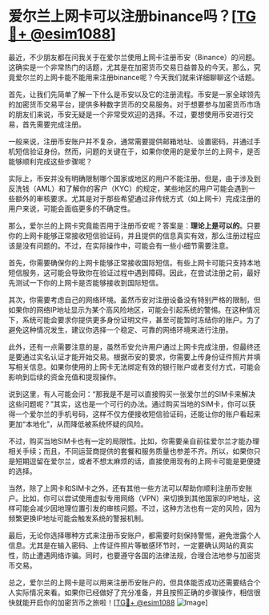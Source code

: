 # 爱尔兰上网卡可以注册binance吗？[[TG💪+ @esim1088](https://t.me/s/esim1088)]

最近，不少朋友都在问我关于在爱尔兰使用上网卡注册币安（Binance）的问题。这确实是一个非常热门的话题，尤其是在加密货币交易日益普及的今天。那么，究竟爱尔兰的上网卡能不能用来注册binance呢？今天我们就来详细聊聊这个话题。

首先，让我们先简单了解一下什么是币安以及它的注册流程。币安是一家全球领先的加密货币交易平台，提供多种数字货币的交易服务。对于想要参与加密货币市场的朋友们来说，币安无疑是一个非常受欢迎的选择。不过，要想使用币安进行交易，首先需要完成注册。

一般来说，注册币安账户并不复杂，通常需要提供邮箱地址、设置密码，并通过手机短信验证身份。然而，问题的关键在于，如果你使用的是爱尔兰的上网卡，是否能够顺利完成这些步骤呢？

实际上，币安并没有明确限制哪个国家或地区的用户不能注册。但是，由于涉及到反洗钱（AML）和了解你的客户（KYC）的规定，某些地区的用户可能会遇到一些额外的审核要求。尤其是对于那些希望通过非传统方式（如上网卡）完成注册的用户来说，可能会面临更多的不确定性。

那么，爱尔兰的上网卡究竟能否用于注册币安呢？答案是：**理论上是可以的**。只要你的上网卡能够正常接收短信验证码，并且提供的信息真实有效，那么注册过程应该是没有问题的。不过，在实际操作中，可能会有一些小细节需要注意。

首先，你需要确保你的上网卡能够正常接收国际短信。有些上网卡可能只支持本地短信服务，这可能会导致你在验证过程中遇到障碍。因此，在尝试注册之前，最好先测试一下你的上网卡是否能够接收到国际短信。

其次，你需要考虑自己的网络环境。虽然币安对注册设备没有特别严格的限制，但如果你的网络IP地址显示为某个高风险地区，可能会引起系统的警惕。在这种情况下，系统可能会要求你提供更多身份证明文件，甚至可能暂时冻结你的账户。为了避免这种情况发生，建议你选择一个稳定、可靠的网络环境来进行注册。

此外，还有一点需要注意的是，虽然币安允许用户通过上网卡完成注册，但最终还是要通过实名认证才能开始交易。根据币安的要求，你需要上传身份证件照片并填写相关信息。如果你使用的上网卡无法绑定有效的银行账户或者支付方式，可能会影响到后续的资金充值和提现操作。

说到这里，有人可能会问：“那我是不是可以直接购买一张爱尔兰的SIM卡来解决这些问题呢？”其实，这也是一个可行的办法。通过购买当地的SIM卡，你可以获得一个爱尔兰的手机号码，这样不仅方便接收短信验证码，还能让你的账户看起来更加“本地化”，从而降低被系统怀疑的风险。

不过，购买当地SIM卡也有一定的局限性。比如，你需要亲自前往爱尔兰才能办理相关手续；而且，不同运营商提供的套餐和服务质量也参差不齐。所以，如果你只是短期逗留在爱尔兰，或者不想太麻烦的话，直接使用现有的上网卡可能是更便捷的选择。

当然，除了上网卡和SIM卡之外，还有其他一些方法可以帮助你顺利注册币安账户。比如，你可以尝试使用虚拟专用网络（VPN）来切换到其他国家的IP地址，这样可能会减少因地理位置引发的审核问题。不过，这种方法也有一定的风险，因为频繁更换IP地址可能会触发系统的警报机制。

最后，无论你选择哪种方式来注册币安账户，都需要时刻保持警惕，避免泄露个人信息。尤其是在输入密码、上传证件照片等敏感环节时，一定要确认网站的真实性，防止遭遇网络诈骗。同时，也要遵守各国的法律法规，合理合法地参与加密货币交易。

总之，爱尔兰的上网卡是可以用来注册币安账户的，但具体能否成功还需要结合个人实际情况来看。如果你已经做好了充分准备，并且按照正确的步骤操作，相信很快就能开启你的加密货币之旅啦！[[TG💪+ @esim1088](https://t.me/s/esim1088) ![Image](https://i.postimg.cc/4NQfJmqS/Snipaste-2025-05-13-00-14-12.png)]